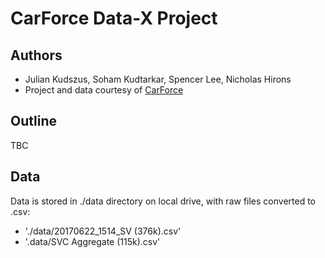 # CarForce Data-X Project

## Authors
* Julian Kudszus, Soham Kudtarkar, Spencer Lee, Nicholas Hirons
* Project and data courtesy of [CarForce](http://www.thecarforce.com/"CarForce")

## Outline
TBC

## Data
Data is stored in ./data directory on local drive, with raw files converted to .csv:
* './data/20170622_1514_SV (376k).csv'
* '.data/SVC Aggregate (115k).csv'
